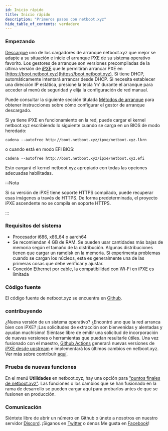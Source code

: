 ```yaml
---
id: Inicio rápido
title: Inicio rápido
description: "Primeros pasos con netboot.xyz"
hide_table_of_contents: verdadero
---
```


### Empezando

[Descargue](https://netboot.xyz/downloads/) uno de los cargadores de arranque netboot.xyz que mejor se adapte a su situación e inicie el arranque PXE de su sistema operativo favorito.  Los gestores de arranque son versiones precompiladas de la última versión de [iPXE](https://github.com/ipxe/ipxe) que le permitirán arrancar PXE en [https://boot.netboot.xyz](https://boot.netboot.xyz).  Si tiene DHCP, automáticamente intentará arrancar desde DHCP.  Si necesita establecer una dirección IP estática, presione la tecla 'm' durante el arranque para acceder al menú de seguridad y elija la configuración de red manual.

Puede consultar la siguiente sección titulada [Métodos de arranque](https://netboot.xyz/docs/category/booting-methods) para obtener instrucciones sobre cómo configurar el gestor de arranque descargado.

Si ya tiene iPXE en funcionamiento en la red, puede cargar el kernel netboot.xyz escribiendo lo siguiente cuando se carga en un BIOS de modo heredado:

    cadena --autofree http://boot.netboot.xyz/ipxe/netboot.xyz.lkrn

o cuando está en modo EFI BIOS:

    cadena --autofree http://boot.netboot.xyz/ipxe/netboot.xyz.efi

Esto cargará el kernel netboot.xyz apropiado con todas las opciones adecuadas habilitadas.

:::Nota

Si su versión de iPXE tiene soporte HTTPS compilado, puede recuperar esas imágenes a través de HTTPS. De forma predeterminada, el proyecto iPXE ascendente no se compila en soporte HTTPS.

:::

### Requisitos del sistema

- Procesador i686, x86_64 o aarch64
- Se recomiendan 4 GB de RAM. Se pueden usar cantidades más bajas de memoria según el tamaño de la distribución. Algunas distribuciones tienen que cargar un ramdisk en la memoria. Si experimenta problemas cuando se cargan los núcleos, esta es generalmente una de las primeras cosas que debe verificar y ajustar.
- Conexión Ethernet por cable, la compatibilidad con Wi-Fi en iPXE es limitada

### Código fuente

El código fuente de netboot.xyz se encuentra en [Github](https://github.com/netbootxyz/netboot.xyz).

### contribuyendo

¿Nueva versión de un sistema operativo?  ¿Encontró uno que la red arranca bien con iPXE?  ¡Las solicitudes de extracción son bienvenidas y alentadas y ayudan muchísimo!  Siéntase libre de emitir una solicitud de incorporación de nuevas versiones o herramientas que puedan resultarle útiles.  Una vez fusionado con el maestro, [Github Actions](https://github.com/netbootxyz/netboot.xyz/actions) generará nuevas versiones de [iPXE desde upstream](https://github.com/ipxe/ipxe) e implementará los últimos cambios en netboot.xyz.  Ver más sobre contribuir [aquí](https://netboot.xyz/docs/contributing).

### Prueba de nuevas funciones

En el menú **Utilidades** en netboot.xyz, hay una opción para ["puntos finales de netboot.xyz"](https://github.com/netbootxyz/netboot.xyz/blob/development/roles/netbootxyz/templates/menu/nbxyz.ipxe.j2).  Las funciones o los cambios que se han fusionado en la rama de desarrollo se pueden cargar aquí para probarlos antes de que se fusionen en producción.

### Comunicación

Siéntete libre de abrir un número [](https://github.com/netbootxyz/netboot.xyz/issues/new/choose) en Github o únete a nosotros en nuestro servidor [Discord](https://discord.gg/An6PA2a).  ¡Síganos en [Twitter](https://twitter.com/netbootxyz) o denos Me gusta en [Facebook](https://www.facebook.com/netboot.xyz)!
